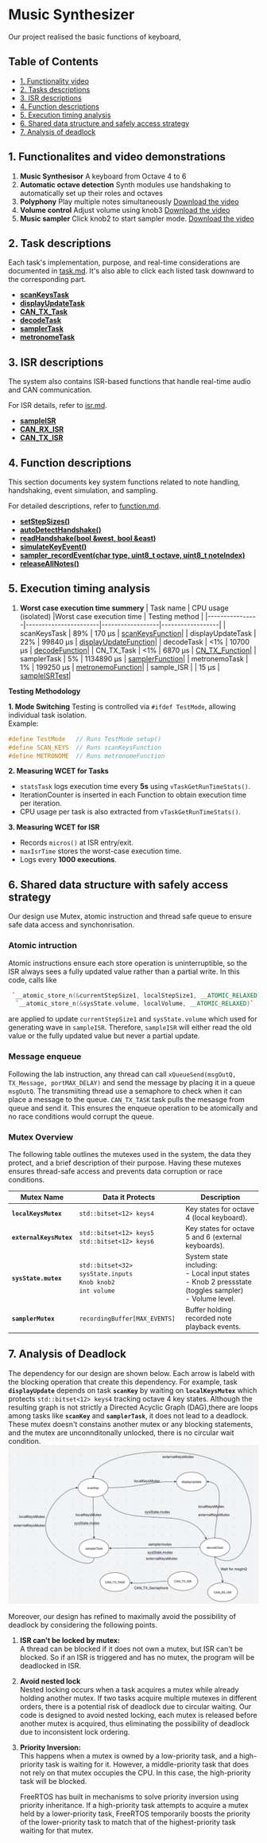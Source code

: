 <!-- REPORT.md -->

# Music Synthesizer

Our project realised the basic functions of keyboard,

## Table of Contents

- [1. Functionality video](#1-functionality-video)
- [2. Tasks descriptions](#2-task-descriptions)
- [3. ISR descriptions](#3-isr-descriptions)
- [4. Function descriptions](#4-function-descriptions)
- [5. Execution timing analysis](#5-execution-timing-analysis)
- [6. Shared data structure and safely access strategy](#6-shared-data-structure-with-safely-access-strategy)
- [7. Analysis of deadlock](#7-analysis-of-deadlock)

## 1. Functionalites and video demonstrations

1. **Music Synthesisor**
   A keyboard from Octave 4 to 6
2. **Automatic octave detection**
   Synth modules use handshaking to automatically set up their roles and octaves
2. **Polyphony**
   Play multiple notes simultaneously
   [Download the video](poly.mp4)
5. **Volume control**
   Adjust volume using knob3
   [Download the video](volume.mp4)
6. **Music sampler**
   Click knob2 to start sampler mode.
   [Download the video](sampler.mp4)

## 2. Task descriptions

Each task's implementation, purpose, and real-time considerations are documented in [task.md](task.md). It's also able to click each listed task downward to the corresponding part.

- [**scanKeysTask**](task.md#1-scanKeysTask)
- [**displayUpdateTask**](task.md#2-displayupdatetask)
- [**CAN_TX_Task**](task.md#3-can_tx_task)
- [**decodeTask**](task.md#4-decodetask)
- [**samplerTask**](task.md#5-samplertask)
- [**metronomeTask**](task.md#6-metronometask)

## 3. ISR descriptions

The system also contains ISR-based functions that handle real-time audio and CAN communication.

For ISR details, refer to [isr.md](isr.md).

- [**sampleISR**](isr.md#1-sampleisr)
- [**CAN_RX_ISR**](isr.md#2-can_rx_isr)
- [**CAN_TX_ISR**](isr.md#3-can_tx_isr)

## 4. Function descriptions

This section documents key system functions related to note handling, handshaking, event simulation, and sampling.

For detailed descriptions, refer to [function.md](function.md).

- [**setStepSizes()**](function.md#1-setstepsizes)
- [**autoDetectHandshake()**](function.md#2-autodetecthandshake)
- [**readHandshake(bool &west, bool &east)**](function.md#3-readhandshakebool-west-bool-east)
- [**simulateKeyEvent()**](function.md#4-simulatekeyeventconst-noteevent-event)
- [**sampler_recordEvent(char type, uint8_t octave, uint8_t noteIndex)**](function.md#5-sampler_recordeventchar-type-uint8_t-octave-uint8_t-noteindex)
- [**releaseAllNotes()**](function.md#6-releaseallnotes)

## 5. Execution timing analysis

1. **Worst case execution time summery**
   | Task name | CPU usage (isolated) |Worst case execution time | Testing method |
   |----------------|-----------------------|------------------|------------------|
   | scanKeysTask | 89% | 170 µs | [scanKeysFunction](wcet.md#scankeysfunction)|
   | displayUpdateTask | 22% | 99840 µs | [displayUpdateFunction](wcet.md#displayupdatefunction)|
   | decodeTask | <1% | 10700 µs | [decodeFunction](wcet.md#decodefunction)|
   | CN_TX_Task | <1% | 6870 µs | [CN_TX_Function](wcet.md#can_tx_function)|
   | samplerTask | 5% | 1134890 µs | [samplerFunction](wcet.md#samplerfunction)|
   | metronemoTask | 1% | 199250 µs | [metronemoFunction](wcet.md#metronomefunction)|
   | sample_ISR | | 15 µs | [sampleISRTest](wcet.md#sampleisrtest)|

**Testing Methodology**

**1. Mode Switching**
Testing is controlled via `#ifdef TestMode`, allowing individual task isolation.  
Example:

```cpp
#define TestMode   // Runs TestMode setup()
#define SCAN_KEYS  // Runs scanKeysFunction
#define METRONOME  // Runs metronomeFunction
```

**2. Measuring WCET for Tasks**

- `statsTask` logs execution time every **5s** using `vTaskGetRunTimeStats()`.
- IterationCounter is inserted in each Function to obtain execution time per iteration.
- CPU usage per task is also extracted from `vTaskGetRunTimeStats()`.

**3. Measuring WCET for ISR**

- Records `micros()` at ISR entry/exit.
- `maxIsrTime` stores the worst-case execution time.
- Logs every **1000 executions**.

## 6. Shared data structure with safely access strategy

Our design use Mutex, atomic instruction and thread safe queue to ensure safe data access and synchonrisation.

### Atomic intruction

Atomic instructions ensure each store operation is uninterruptible, so the ISR always sees a fully updated value rather than a partial write. In this code,
calls like

```c++
 `__atomic_store_n(&currentStepSize1, localStepSize1, __ATOMIC_RELAXED)` //five copies of these for polyphony)
  `__atomic_store_n(&sysState.volume, localVolume, __ATOMIC_RELAXED)`
```

are applied to update `currentStepSize1` and `sysState.volume` which used for generating wave in `sampleISR`. Therefore, `sampleISR` will either read the old value or the fully updated value but never a partial update.

### Message enqueue

Following the lab instruction, any thread can call `xQueueSend(msgOutQ, TX_Message, portMAX_DELAY)` and send the message by placing it in a queue `msgOutQ`. The transmiiting thread use a semaphore to check when it can place a message to the queue. `CAN_TX_TASK` task pulls the mesasge from queue and send it. This ensures the enqueue operation to be atomically and no race conditions would corrupt the queue.

### Mutex Overview

The following table outlines the mutexes used in the system, the data they protect, and a brief description of their purpose. Having these mutexes ensures thread-safe access and prevents data corruption or race conditions.

| Mutex Name              | Data it Protects                                                  | Description                                                                                                 |
| ----------------------- | ----------------------------------------------------------------- | ----------------------------------------------------------------------------------------------------------- |
| **`localKeysMutex`**    | `std::bitset<12> keys4`                                           | Key states for octave 4 (local keyboard).                                                                   |
| **`externalKeysMutex`** | `std::bitset<12> keys5`<br>`std::bitset<12> keys6`                | Key states for octave 5 and 6 (external keyboards).                                                         |
| **`sysState.mutex`**    | `std::bitset<32> sysState.inputs`<br>`Knob knob2`<br>`int volume` | System state including:<br>- Local input states<br>- Knob 2 pressstate (toggles sampler)<br>- Volume level. |
| **`samplerMutex`**      | `recordingBuffer[MAX_EVENTS]`                                     | Buffer holding recorded note playback events.                                                               |

## 7. Analysis of Deadlock

The dependency for our design are shown below. Each arrow is labeld with the blocking operation that create this dependency. For example, task **`displayUpdate`** depends on task **`scanKey`** by waiting on **`localKeysMutex`** which protects `std::bitset<12> keys4` tracking octave 4 key states. Although the resulting graph is not strictly a Directed Acyclic Graph (DAG),there are loops among tasks like **`scanKey`** and **`samplerTask`**, it does not lead to a deadlock. These mutex doesn't constains another mutex or any blocking statements, and the mutex are unconnditonally unlocked, there is no circular wait condition.
![alt text](dependency.png)

Moreover, our design has refined to maximally avoid the possibility of deadlock by considering the following points.

1. **ISR can't be locked by mutex:**  
   A thread can be blocked if it does not own a mutex, but ISR can't be blocked. So if an ISR is triggered and has no mutex, the program will be deadlocked in ISR.

2. **Avoid nested lock**  
   Nested locking occurs when a task acquires a mutex while already holding another mutex. If two tasks acquire multiple mutexes in different orders, there is a potential risk of deadlock due to circular waiting. Our code is designed to avoid nested locking, each mutex is released before another mutex is acquired, thus eliminating the possibility of deadlock due to inconsistent lock ordering.

3. **Priority Inversion:**  
   This happens when a mutex is owned by a low-priority task, and a high-priority task is waiting for it. However, a middle-priority task that does not rely on that mutex occupies the CPU. In this case, the high-priority task will be blocked.

   FreeRTOS has built in mechanisms to solve priority inversion using priority inheritance. If a high-priority task attempts to acquire a mutex held by a lower-priority task, FreeRTOS temporarily boosts the priority of the lower-priority task to match that of the highest-priority task waiting for that mutex.
